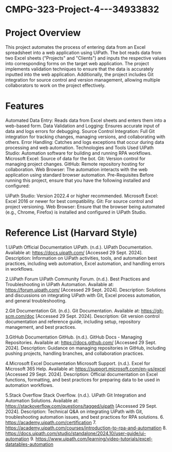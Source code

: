 # CMPG-323-Project-4---34933832
# Project Overview
This project automates the process of entering data from an Excel spreadsheet into a web application using UiPath. The bot reads data from two Excel sheets ("Projects" and "Clients") and inputs the respective values into corresponding forms on the target web application. The project implements validation techniques to ensure that the data is accurately inputted into the web application. Additionally, the project includes Git integration for source control and version management, allowing multiple collaborators to work on the project effectively.

# Features
Automated Data Entry: Reads data from Excel sheets and enters them into a web-based form.
Data Validation and Logging: Ensures accurate input of data and logs errors for debugging.
Source Control Integration: Full Git integration for tracking changes, managing versions, and collaborating with others.
Error Handling: Catches and logs exceptions that occur during data processing and web automation.
Technologies and Tools Used
UiPath Studio: Automation software for building and running RPA workflows.
Microsoft Excel: Source of data for the bot.
Git: Version control for managing project changes.
GitHub: Remote repository hosting for collaboration.
Web Browser: The automation interacts with the web application using standard browser automation.
Pre-Requisites
Before running this project, ensure that you have the following installed and configured:

UiPath Studio: Version 2022.4 or higher recommended.
Microsoft Excel: Excel 2016 or newer for best compatibility.
Git: For source control and project versioning.
Web Browser: Ensure that the browser being automated (e.g., Chrome, Firefox) is installed and configured in UiPath Studio.
# Reference List (Harvard Style)
1.UiPath Official Documentation
UiPath. (n.d.). UiPath Documentation. Available at: https://docs.uipath.com/ [Accessed 29 Sept. 2024].
Description: Information on UiPath activities, tools, and automation best practices, including web automation, Excel automation, and handling errors in workflows.

2.UiPath Forum
UiPath Community Forum. (n.d.). Best Practices and Troubleshooting in UiPath Automation. Available at: https://forum.uipath.com/ [Accessed 29 Sept. 2024].
Description: Solutions and discussions on integrating UiPath with Git, Excel process automation, and general troubleshooting.

2.Git Documentation
Git. (n.d.). Git Documentation. Available at: https://git-scm.com/doc [Accessed 29 Sept. 2024].
Description: Git version control documentation and reference guide, including setup, repository management, and best practices.

3.GitHub Documentation
GitHub. (n.d.). GitHub Docs - Managing Repositories. Available at: https://docs.github.com/ [Accessed 29 Sept. 2024].
Description: Guidance on managing repositories in GitHub, including pushing projects, handling branches, and collaboration practices.

4.Microsoft Excel Documentation
Microsoft Support. (n.d.). Excel for Microsoft 365 Help. Available at: https://support.microsoft.com/en-us/excel [Accessed 29 Sept. 2024].
Description: Official documentation on Excel functions, formatting, and best practices for preparing data to be used in automation workflows.

5.Stack Overflow
Stack Overflow. (n.d.). UiPath Git Integration and Automation Solutions. Available at: https://stackoverflow.com/questions/tagged/uipath [Accessed 29 Sept. 2024].
Description: Technical Q&A on integrating UiPath with Git, troubleshooting automation issues, and best practices for RPA solutions.
6. https://academy.uipath.com/certification
7. https://academy.uipath.com/courses/introduction-to-rpa-and-automation
8. https://docs.uipath.com/studio/standalone/2024.10/user-guide/ui-automation
9. https://www.uipath.com/learning/video-tutorials/excel-datatables-automation
